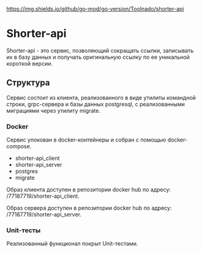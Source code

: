 https://img.shields.io/github/go-mod/go-version/Toolnado/shorter-api

# Shorter-api

Shorter-api - это сервис, позволяющий сокращать ссылки, записывать их в базу данных и получать оригинальную ссылку по ее уникальной короткой версии.


## Структура

Сервис состоит из клиента, реализованного в виде утилиты командной строки, grpc-сервера и базы данных postgresql, с реализованными миграциями через утилиту migrate. 


### Docker 

Сервис упокован в docker-контейнеры и собран с помощью docker-compose.
 - shorter-api_client
 - shorter-api_server
 - postgres
 - migrate

Образ клиента доступен в репозитории docker hub  по адресу: /77187719/shorter-api_client.

Образ сервера доступен в репозитории docker hub  по адресу: /77187719/shorter-api_server.

###  Unit-тесты

Реализованный функционал покрыт Unit-тестами.
